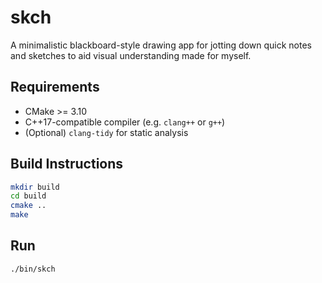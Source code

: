 # skch

A minimalistic blackboard-style drawing app for jotting down quick notes and sketches to aid visual understanding made for myself.

## Requirements

-   CMake >= 3.10
-   C++17-compatible compiler (e.g. `clang++` or `g++`)
-   (Optional) `clang-tidy` for static analysis

## Build Instructions

```sh
mkdir build
cd build
cmake ..
make
```

## Run

```sh
./bin/skch
```
